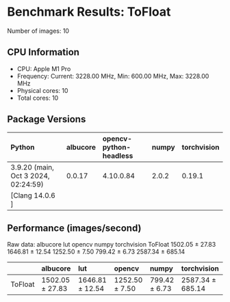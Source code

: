 # Benchmark Results: ToFloat

Number of images: 10

## CPU Information

- CPU: Apple M1 Pro
- Frequency: Current: 3228.00 MHz, Min: 600.00 MHz, Max: 3228.00 MHz
- Physical cores: 10
- Total cores: 10

## Package Versions

| Python                                | albucore   | opencv-python-headless   | numpy   | torchvision   |
|:--------------------------------------|:-----------|:-------------------------|:--------|:--------------|
| 3.9.20 (main, Oct  3 2024, 02:24:59)  | 0.0.17     | 4.10.0.84                | 2.0.2   | 0.19.1        |
| [Clang 14.0.6 ]                       |            |                          |         |               |

## Performance (images/second)

Raw data:
                albucore              lut          opencv          numpy       torchvision
ToFloat  1502.05 ± 27.83  1646.81 ± 12.54  1252.50 ± 7.50  799.42 ± 6.73  2587.34 ± 685.14

|         | albucore        | lut             | opencv         | numpy         | torchvision      |
|:--------|:----------------|:----------------|:---------------|:--------------|:-----------------|
| ToFloat | 1502.05 ± 27.83 | 1646.81 ± 12.54 | 1252.50 ± 7.50 | 799.42 ± 6.73 | 2587.34 ± 685.14 |
